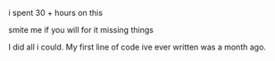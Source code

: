
i spent 30 + hours on this

smite me if you will for it missing things

I did all i could. My first line of code ive ever written was a month ago.
